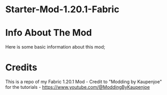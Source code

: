 # Starter-Mod-1.20.1-Fabric

# Info About The Mod
Here is some basic information about this mod;

# Credits
This is a repo of my Fabric 1.20.1 Mod - Credit to "Modding by Kaupenjoe"  for the tutorials - https://www.youtube.com/@ModdingByKaupenjoe
